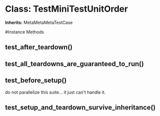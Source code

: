 # Class: TestMiniTestUnitOrder
**Inherits:** MetaMetaMetaTestCase
    




#Instance Methods
## test_after_teardown() [](#method-i-test_after_teardown)

## test_all_teardowns_are_guaranteed_to_run() [](#method-i-test_all_teardowns_are_guaranteed_to_run)

## test_before_setup() [](#method-i-test_before_setup)
do not parallelize this suite... it just can't handle it.

## test_setup_and_teardown_survive_inheritance() [](#method-i-test_setup_and_teardown_survive_inheritance)

